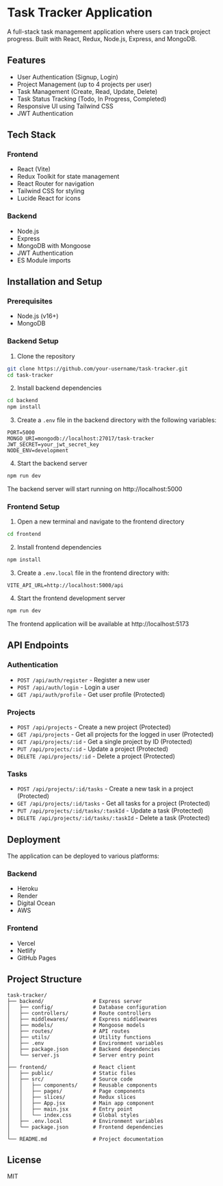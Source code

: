# Task Tracker Application

A full-stack task management application where users can track project progress. Built with React, Redux, Node.js, Express, and MongoDB.

## Features

- User Authentication (Signup, Login)
- Project Management (up to 4 projects per user)
- Task Management (Create, Read, Update, Delete)
- Task Status Tracking (Todo, In Progress, Completed)
- Responsive UI using Tailwind CSS
- JWT Authentication

## Tech Stack

### Frontend
- React (Vite)
- Redux Toolkit for state management
- React Router for navigation
- Tailwind CSS for styling
- Lucide React for icons

### Backend
- Node.js
- Express
- MongoDB with Mongoose
- JWT Authentication
- ES Module imports

## Installation and Setup

### Prerequisites
- Node.js (v16+)
- MongoDB

### Backend Setup

1. Clone the repository
```bash
git clone https://github.com/your-username/task-tracker.git
cd task-tracker
```

2. Install backend dependencies
```bash
cd backend
npm install
```

3. Create a `.env` file in the backend directory with the following variables:
```
PORT=5000
MONGO_URI=mongodb://localhost:27017/task-tracker
JWT_SECRET=your_jwt_secret_key
NODE_ENV=development
```

4. Start the backend server
```bash
npm run dev
```

The backend server will start running on http://localhost:5000

### Frontend Setup

1. Open a new terminal and navigate to the frontend directory
```bash
cd frontend
```

2. Install frontend dependencies
```bash
npm install
```

3. Create a `.env.local` file in the frontend directory with:
```
VITE_API_URL=http://localhost:5000/api
```

4. Start the frontend development server
```bash
npm run dev
```

The frontend application will be available at http://localhost:5173

## API Endpoints

### Authentication
- `POST /api/auth/register` - Register a new user
- `POST /api/auth/login` - Login a user
- `GET /api/auth/profile` - Get user profile (Protected)

### Projects
- `POST /api/projects` - Create a new project (Protected)
- `GET /api/projects` - Get all projects for the logged in user (Protected)
- `GET /api/projects/:id` - Get a single project by ID (Protected)
- `PUT /api/projects/:id` - Update a project (Protected)
- `DELETE /api/projects/:id` - Delete a project (Protected)

### Tasks
- `POST /api/projects/:id/tasks` - Create a new task in a project (Protected)
- `GET /api/projects/:id/tasks` - Get all tasks for a project (Protected)
- `PUT /api/projects/:id/tasks/:taskId` - Update a task (Protected)
- `DELETE /api/projects/:id/tasks/:taskId` - Delete a task (Protected)

## Deployment

The application can be deployed to various platforms:

### Backend
- Heroku
- Render
- Digital Ocean
- AWS

### Frontend
- Vercel
- Netlify
- GitHub Pages

## Project Structure

```
task-tracker/
├── backend/                # Express server
│   ├── config/             # Database configuration
│   ├── controllers/        # Route controllers
│   ├── middlewares/        # Express middlewares
│   ├── models/             # Mongoose models
│   ├── routes/             # API routes
│   ├── utils/              # Utility functions
│   ├── .env                # Environment variables
│   ├── package.json        # Backend dependencies
│   └── server.js           # Server entry point
│
├── frontend/               # React client
│   ├── public/             # Static files
│   ├── src/                # Source code
│   │   ├── components/     # Reusable components
│   │   ├── pages/          # Page components
│   │   ├── slices/         # Redux slices
│   │   ├── App.jsx         # Main app component
│   │   ├── main.jsx        # Entry point
│   │   └── index.css       # Global styles
│   ├── .env.local          # Environment variables
│   └── package.json        # Frontend dependencies
│
└── README.md               # Project documentation
```

## License

MIT

